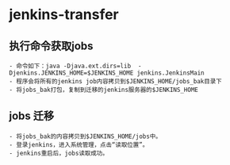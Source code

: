 # jenkins-transfer

## 执行命令获取jobs

	- 命令如下：java -Djava.ext.dirs=lib  -Djenkins.JENKINS_HOME=$JENKINS_HOME jenkins.JenkinsMain
	- 程序会将所有的jenkins job内容拷贝到$JENKINS_HOME/jobs_bak目录下
	- 将jobs_bak打包，复制到迁移的jenkins服务器的$JENKINS_HOME

## jobs 迁移

	- 将jobs_bak的内容拷贝到$JENKINS_HOME/jobs中。
	- 登录jenkins，进入系统管理，点击“读取位置”。
	- jenkins重启后，jobs读取成功。


